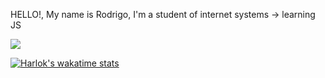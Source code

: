 HELLO!, My name is Rodrigo, I'm a student of internet systems
-> learning JS

<picture>
  <source
    srcset="https://github-readme-stats.vercel.app/api?username=rodrigoinaldo&show_icons=true&theme=merko"
    media="(prefers-color-scheme: dark)"
  />
  <source
    srcset="https://github-readme-stats.vercel.app/api?username=rodrigoinaldo&show_icons=true"
    media="(prefers-color-scheme: light), (prefers-color-scheme: no-preference)"
  />
  <img src="https://github-readme-stats.vercel.app/api?username=rodrigoinaldo&show_icons=true" />
</picture>

[![Harlok's wakatime stats](https://github-readme-stats.vercel.app/api/wakatime?username=rodrigoinaldo)](https://github.com/anuraghazra/github-readme-stats)
